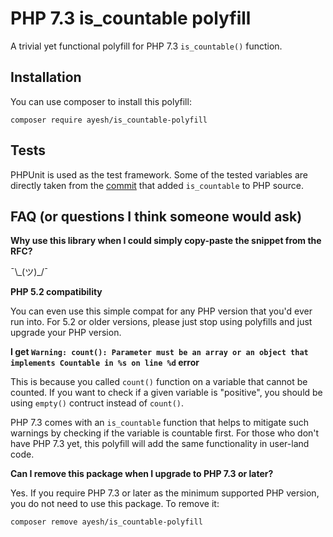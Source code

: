 # PHP 7.3 is_countable polyfill
A trivial yet functional polyfill for PHP 7.3 `is_countable()` function.

## Installation
You can use composer to install this polyfill:

`composer require ayesh/is_countable-polyfill`

## Tests
PHPUnit is used as the test framework. Some of the tested variables are
directly taken from the [commit](https://github.com/php/php-src/pull/3026/commits/587fcc504f8ad2b07ac28c3335cd0fe3ac39b503) that added `is_countable` to PHP source.

## FAQ (or questions I think someone would ask)
**Why use this library when I could simply copy-paste the snippet from the RFC?**

   ¯\\\_(ツ)_/¯

**PHP 5.2 compatibility**

You can even use this simple compat for any PHP version that you'd ever
run into. For 5.2 or older versions, please just stop using polyfills
and just upgrade your PHP version.

**I get `Warning: count(): Parameter must be an array or an object that implements Countable in %s on line %d` error**

This is because you called `count()` function on a variable that cannot be
counted. If you want to check if a given variable is "positive", you should
be using `empty()` contruct instead of `count()`.

PHP 7.3 comes with an `is_countable` function that helps to mitigate such
warnings by checking if the variable is countable first. For those who
don't have PHP 7.3 yet, this polyfill will add the same functionality in
user-land code.

**Can I remove this package when I upgrade to PHP 7.3 or later?**

Yes. If you require PHP 7.3 or later as the minimum supported PHP version, you do not need to use this package. 
To remove it:

`composer remove ayesh/is_countable-polyfill`

